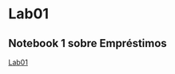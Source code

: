 # Lab01
## Notebook 1 sobre Empréstimos
[Lab01](https://github.com/Rakiakagi/MC322/blob/main/Lab01/notebook/emprestimo01-ra198741.ipynb)
